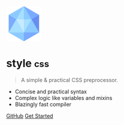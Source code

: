 <img alt="Logo" src="_media/favicon.png" height="94px" />

# style <small>css</small>

> A simple &amp; practical CSS preprocessor.

- Concise and practical syntax
- Complex logic like variables and mixins
- Blazingly fast compiler

[GitHub](https://github.com/aarvinr/style/)
[Get Started](getting-started/overview.md)
